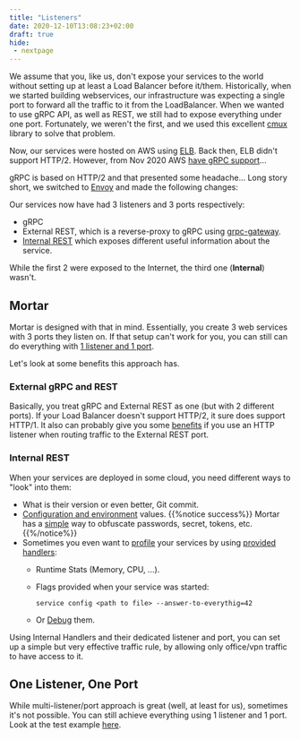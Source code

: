 ```yaml
---
title: "Listeners"
date: 2020-12-10T13:08:23+02:00
draft: true
hide:
 - nextpage
---
```


We assume that you, like us, don't expose your services to the world without setting up at least a Load Balancer before it/them.
Historically, when we started building webservices, our infrastructure was expecting a single port to forward all the traffic to it from the LoadBalancer.
When we wanted to use gRPC API, as well as REST, we still had to expose everything under one port.
Fortunately, we weren't the first, and we used this excellent [cmux](https://github.com/soheilhy/cmux) library to solve that problem.

Now, our services were hosted on AWS using [ELB](https://docs.aws.amazon.com/elasticloadbalancing/latest/classic/elb-listener-config.html).
Back then, ELB didn't support HTTP/2. However, from Nov 2020 AWS [have gRPC support](https://aws.amazon.com/blogs/aws/new-application-load-balancer-support-for-end-to-end-http-2-and-grpc/)...

gRPC is based on HTTP/2 and that presented some headache... Long story short, we switched to [Envoy](https://www.envoyproxy.io/) and made the following changes:

Our services now have had 3 listeners and 3 ports respectively:

- gRPC
- External REST, which is a reverse-proxy to gRPC using [grpc-gateway](https://github.com/grpc-ecosystem/grpc-gateway).
- [Internal REST](#internal-rest) which exposes different useful information about the service.

While the first 2 were exposed to the Internet, the third one (**Internal**) wasn't.

## Mortar

Mortar is designed with that in mind. Essentially, you create 3 web services with 3 ports they listen on.
If that setup can't work for you, you can still can do everything with [1 listener and 1 port](#one-listener-one-port).

Let's look at some benefits this approach has.

### External gRPC and REST

Basically, you treat gRPC and External REST as one (but with 2 different ports).
If your Load Balancer doesn't support HTTP/2, it sure does support HTTP/1.
It also can probably give you some [benefits](https://docs.aws.amazon.com/elasticloadbalancing/latest/application/load-balancer-listeners.html#listener-configuration) if you use an HTTP listener when routing traffic to the External REST port.

### Internal REST

When your services are deployed in some cloud, you need different ways to "look" into them:

- What is their version or even better, Git commit.
- [Configuration and environment](https://github.com/go-masonry/mortar/blob/master/handlers/self.go#L48) values.
    {{%notice success%}} Mortar has a [simple](https://github.com/go-masonry/mortar/blob/master/handlers/self.go#L65) way to obfuscate passwords, secret, tokens, etc.{{%/notice%}}
- Sometimes you even want to [profile](https://golang.org/pkg/net/http/pprof/) your services by using [provided handlers](https://github.com/go-masonry/mortar/blob/master/handlers/profile.go#L15):
    - Runtime Stats (Memory, CPU, ...).
    - Flags provided when your service was started:

        ```shell
        service config <path to file> --answer-to-everythig=42
        ```

    - Or [Debug](https://github.com/go-masonry/mortar/blob/master/handlers/debug.go#L45) them.

Using Internal Handlers and their dedicated listener and port, you can set up a simple but very effective traffic rule,
 by allowing only office/vpn traffic to have access to it.

## One Listener, One Port

While multi-listener/port approach is great (well, at least for us), sometimes it's not possible.
You can still achieve everything using 1 listener and 1 port.
Look at the test example [here](https://github.com/go-masonry/mortar/blob/master/http/server/oneport_test.go).
